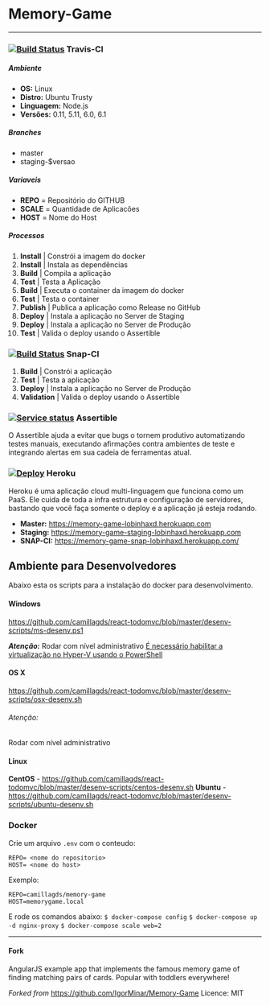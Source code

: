 # Memory-Game
--------------

### [![Build Status](https://travis-ci.org/camillagds/Memory-Game.svg?branch=master)](https://travis-ci.org/camillagds/Memory-Game) Travis-CI 

##### Ambiente
* __OS:__ Linux
* __Distro:__ Ubuntu Trusty
* __Linguagem:__ Node.js
* __Versões:__ 0.11, 5.11, 6.0, 6.1

##### Branches
* master
* staging-$versao

##### Variaveis
* __REPO__ = Repositório do GITHUB
* __SCALE__ = Quantidade de Aplicacões
* __HOST__ = Nome do Host

##### Processos
1. **Install** | Constrói a imagem do docker
2. **Install** | Instala as dependências
3. **Build** | Compila a aplicação
4. **Test** | Testa a Aplicação
5. **Build** | Executa o container da imagem do docker
6. **Test** | Testa o container
7. **Publish** | Publica a aplicação como Release no GitHub
8. **Deploy** | Instala a aplicação no Server de Staging
9. **Deploy** | Instala a aplicação no Server de Produção
10. **Test** | Valida o deploy usando o Assertible

### [![Build Status](https://app.snap-ci.com/camillagds/Memory-Game/branch/master/build_image)](https://app.snap-ci.com/camillagds/Memory-Game/branch/master) Snap-CI

1. **Build** | Constrói a aplicação
2. **Test** | Testa a aplicação
3. **Deploy** | Instala a aplicação no Server de Produção
4. **Validation** | Valida o deploy usando o Assertible

### [![Service status](https://assertible.com/apis/b0dac860-6210-494f-97fa-8cd85fea940f/status?api_token=Yfn9z5660h7i1B6I)](https://assertible.com/dashboard#/services/b0dac860-6210-494f-97fa-8cd85fea940f) Assertible

O Assertible ajuda a evitar que bugs o tornem produtivo automatizando testes manuais, executando afirmações contra ambientes de teste e integrando alertas em sua cadeia de ferramentas atual.

### [![Deploy](https://www.herokucdn.com/deploy/button.svg)](https://heroku.com/deploy) Heroku

Heroku é uma aplicação cloud multi-linguagem que funciona como um PaaS. Ele cuida de toda a infra estrutura e configuração de servidores, bastando que você faça somente o deploy e a aplicação já esteja rodando. 

* __Master:__ https://memory-game-lobinhaxd.herokuapp.com
* __Staging:__ https://memory-game-staging-lobinhaxd.herokuapp.com
* __SNAP-CI:__ https://memory-game-snap-lobinhaxd.herokuapp.com/

## Ambiente para Desenvolvedores
Abaixo esta os scripts para a instalação do docker para desenvolvimento.
#### Windows
https://github.com/camillagds/react-todomvc/blob/master/desenv-scripts/ms-desenv.ps1

__*Atenção:*__
Rodar com nível administrativo
 [É necessário habilitar a virtualização no Hyper-V usando o PowerShell](https://docs.microsoft.com/en-us/virtualization/hyper-v-on-windows/quick-start/enable-hyper-venable-virtualization-in-hyper-v)
#### OS X
https://github.com/camillagds/react-todomvc/blob/master/desenv-scripts/osx-desenv.sh
###### Atenção: 
Rodar com nível administrativo
#### Linux
__CentOS__ - https://github.com/camillagds/react-todomvc/blob/master/desenv-scripts/centos-desenv.sh
__Ubuntu__ - https://github.com/camillagds/react-todomvc/blob/master/desenv-scripts/ubuntu-desenv.sh
### Docker

Crie um arquivo `.env` com o conteudo:
```
REPO= <nome do repositorio>
HOST= <nome do host>
```
Exemplo:
```
REPO=camillagds/memory-game
HOST=memorygame.local
```
E rode os comandos abaixo:
`$ docker-compose config`
`$ docker-compose up -d nginx-proxy`
`$ docker-compose scale web=2`

-------
#### Fork
AngularJS example app that implements the famous memory game of finding matching pairs of cards.  Popular with toddlers everywhere!

*Forked from* https://github.com/IgorMinar/Memory-Game
Licence: MIT

